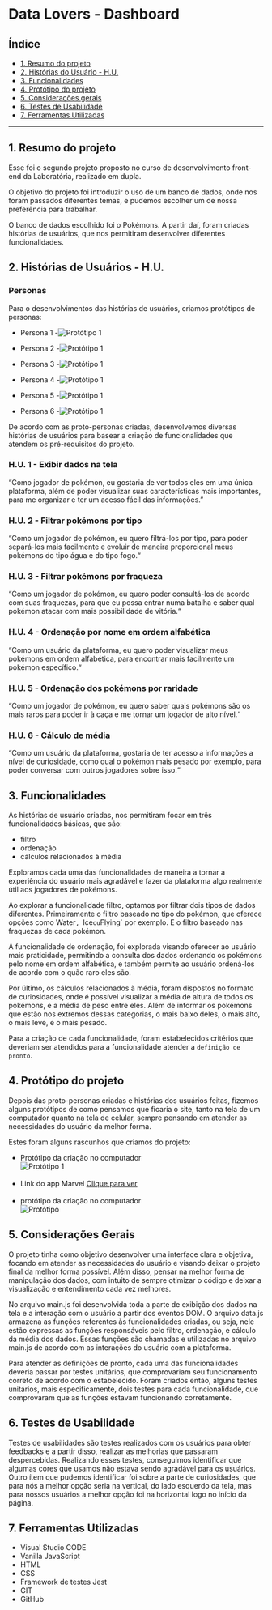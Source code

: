 # Data Lovers - Dashboard
 
## Índice
 
* [1. Resumo do projeto](#1-resumo-do-projeto)
* [2. Histórias do Usuário - H.U.](#2-historia-do-usuario)
* [3. Funcionalidades](#3-funcionalidades)
* [4. Protótipo do projeto](#4-prototipo-do-projeto)
* [5. Considerações gerais](#5-considerações-gerais)
* [6. Testes de Usabilidade](#6-testes-de-usabilidade)
* [7. Ferramentas Utilizadas](#7-ferramentas-utilizadas)
 
***
 
## 1. Resumo do projeto
 
Esse foi o segundo projeto proposto no curso de desenvolvimento front-end da Laboratória, realizado em dupla.
 
O objetivo do projeto foi introduzir o uso de um banco de dados, onde nos foram passados diferentes temas, e pudemos escolher um de nossa preferência para trabalhar.
 
O banco de dados escolhido foi o Pokémons. A partir daí, foram criadas histórias de usuários, que nos permitiram desenvolver diferentes funcionalidades.
 
## 2. Histórias de Usuários - H.U.
 
### Personas
 
Para o desenvolvimentos das histórias de usuários, criamos protótipos de personas:
 
 - Persona 1 -![Protótipo 1](/src/imagens/persona1.jpeg)
 
 - Persona 2  -![Protótipo 1](/src/imagens/persona2.jpeg)
 
 - Persona 3  -![Protótipo 1](/src/imagens/persona3.jpeg)
 
 - Persona 4  -![Protótipo 1](/src/imagens/persona4.jpeg)

 - Persona 5  -![Protótipo 1](/src/imagens/persona5.jpeg)

 - Persona 6  -![Protótipo 1](/src/imagens/persona6.jpeg)

De acordo com as proto-personas criadas, desenvolvemos diversas histórias de usuários para basear a criação de funcionalidades que atendem os pré-requisitos do projeto.
 
### H.U. 1 - Exibir dados na tela
 
“Como jogador de pokémon, eu gostaria de ver todos eles em uma única plataforma, além de poder visualizar suas características mais importantes, para me organizar e ter um acesso fácil das informações.”
 
### H.U. 2 - Filtrar pokémons por tipo
 
“Como um jogador de pokémon, eu quero filtrá-los por tipo, para poder separá-los mais facilmente e evoluir de maneira proporcional meus pokémons do tipo água e do tipo fogo.“ 
 
### H.U. 3 - Filtrar pokémons por fraqueza
 
“Como um jogador de pokémon, eu quero poder consultá-los de acordo com suas fraquezas, para que eu possa entrar numa batalha e saber qual pokémon atacar com mais possibilidade de vitória.“
 
### H.U. 4 - Ordenação por nome em ordem alfabética
 
“Como um usuário da plataforma, eu quero poder visualizar meus pokémons em ordem alfabética, para encontrar mais facilmente um pokémon específico.“
 
### H.U. 5 - Ordenação dos pokémons por raridade
 
“Como um jogador de pokémon, eu quero saber quais pokémons são os mais raros para poder ir à caça e me tornar um jogador de alto nível.“
 
### H.U. 6 - Cálculo de média
 
“Como um usuário da plataforma, gostaria de ter acesso a informações a nível de curiosidade, como qual o pokémon mais pesado por exemplo, para poder conversar com outros jogadores sobre isso.“
 
## 3. Funcionalidades
 
As histórias de usuário criadas, nos permitiram focar em três funcionalidades básicas, que são:
- filtro
- ordenação
- cálculos relacionados à média
 
Exploramos cada uma das funcionalidades de maneira a tornar a experiência do usuário mais agradável e fazer da plataforma algo realmente útil aos jogadores de pokémons.
 
Ao explorar a funcionalidade filtro, optamos por filtrar dois tipos de dados diferentes. Primeiramente o filtro baseado no tipo do pokémon, que oferece opções como Water`, `Ice` ou `Flying` por exemplo. E o filtro baseado nas fraquezas de cada pokémon.
 
A funcionalidade de ordenação, foi explorada visando oferecer ao usuário mais praticidade, permitindo a consulta dos dados ordenando os pokémons pelo nome em ordem alfabética, e também permite ao usuário ordená-los de acordo com o quão raro eles são.
 
Por último, os cálculos relacionados à média, foram dispostos no formato de curiosidades, onde é possível visualizar a média de altura de todos os pokémons, e a média de peso entre eles. Além de informar os pokémons que estão nos extremos dessas categorias, o mais baixo deles, o mais alto, o mais leve, e o mais pesado. 
 
Para a criação de cada funcionalidade, foram estabelecidos critérios que deveriam ser atendidos para a funcionalidade atender a `definição de pronto`.
 
 
## 4. Protótipo do projeto
Depois das proto-personas criadas e histórias dos usuários feitas, fizemos alguns protótipos de como pensamos que ficaria o site, tanto na tela de um computador quanto na tela de celular, sempre pensando em atender as necessidades do usuário da melhor forma.
 
Estes foram alguns rascunhos que criamos do projeto:
 
 - Protótipo da criação no computador <br/>![Protótipo 1](/src/imagens/prototipo1.jpeg)<br/><br/>
 - Link do app Marvel
 [Clique para ver](https://marvelapp.com/project/4344075/)<br/><br/>
 - protótipo da criação no computador <br/>  ![Protótipo ](/src/imagens/prototipo2.jpeg)
 
 
## 5. Considerações Gerais
 
O projeto tinha como objetivo desenvolver uma interface clara e objetiva, focando em atender as necessidades do usuário e visando deixar o projeto final da melhor forma possível.
Além disso, pensar na melhor forma de manipulação dos dados, com intuito de sempre otimizar o código e deixar a visualização e entendimento cada vez melhores.
 
No arquivo main.js foi desenvolvida toda a parte de exibição dos dados na tela e a interação com o usuário a partir dos eventos DOM. 
O arquivo data.js armazena as funções referentes às funcionalidades criadas, ou seja, nele estão expressas as funções responsáveis pelo filtro, ordenação, e cálculo da média dos dados. Essas funções são chamadas e utilizadas no arquivo main.js de acordo com as interações do usuário com a plataforma.
 
Para atender as definições de pronto, cada uma das funcionalidades deveria passar por testes unitários, que comprovariam seu funcionamento correto de acordo com o estabelecido. Foram criados então, alguns testes unitários, mais especificamente, dois testes para cada funcionalidade, que comprovaram que as funções estavam funcionando corretamente.
 
## 6. Testes de Usabilidade
 
Testes de usabilidades são testes realizados com os usuários para obter feedbacks e a partir disso, realizar as melhorias que passaram despercebidas. Realizando esses testes, conseguimos identificar que algumas cores que usamos não estava sendo agradável para os usuários. Outro ítem que pudemos identificar foi sobre a parte de curiosidades, que para nós a melhor opção seria na vertical, do lado esquerdo da tela, mas para nossos usuários a melhor opção foi na horizontal logo no início da página.
 
## 7. Ferramentas Utilizadas
 
 - Visual Studio CODE
 - Vanilla JavaScript
 - HTML
 - CSS
 - Framework de testes Jest
 - GIT
 - GitHub
